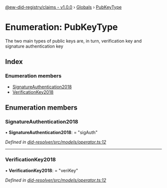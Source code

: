 [@ew-did-registry/claims - v1.0.0](../README.md) › [Globals](../globals.md) › [PubKeyType](pubkeytype.md)

# Enumeration: PubKeyType

The two main types of public keys are, in turn, verification key and signature authentication key

## Index

### Enumeration members

* [SignatureAuthentication2018](pubkeytype.md#signatureauthentication2018)
* [VerificationKey2018](pubkeytype.md#verificationkey2018)

## Enumeration members

###  SignatureAuthentication2018

• **SignatureAuthentication2018**: = "sigAuth"

*Defined in [did-resolver/src/models/operator.ts:12](https://github.com/energywebfoundation/ew-did-registry/blob/5e08895/packages/did-resolver/src/models/operator.ts#L12)*

___

###  VerificationKey2018

• **VerificationKey2018**: = "veriKey"

*Defined in [did-resolver/src/models/operator.ts:12](https://github.com/energywebfoundation/ew-did-registry/blob/5e08895/packages/did-resolver/src/models/operator.ts#L12)*
